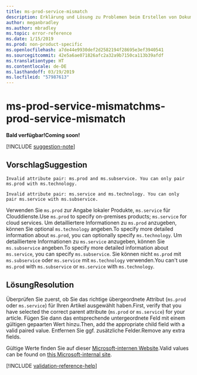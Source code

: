 ```yaml
---
title: ms-prod-service-mismatch
description: Erklärung und Lösung zu Problemen beim Erstellen von Dokumentationsartikeln – ms-prod-service-mismatch
author: meganbradley
ms.author: mbradley
ms.topic: error-reference
ms.date: 1/15/2019
ms.prod: non-product-specific
ms.openlocfilehash: a7de44e9930def2d2582194f28695e3ef3940541
ms.sourcegitcommit: 42e5a6ae071826afc2a32a9b7150ca113b39afdf
ms.translationtype: HT
ms.contentlocale: de-DE
ms.lasthandoff: 03/19/2019
ms.locfileid: "57987613"
---
```

# <a name="ms-prod-service-mismatch"></a><span data-ttu-id="5acc9-103">ms-prod-service-mismatch</span><span class="sxs-lookup"><span data-stu-id="5acc9-103">ms-prod-service-mismatch</span></span>

<span data-ttu-id="5acc9-104">**Bald verfügbar!**</span><span class="sxs-lookup"><span data-stu-id="5acc9-104">**Coming soon!**</span></span>

[!INCLUDE [suggestion-note](includes/suggestion-note.md)]

## <a name="suggestion"></a><span data-ttu-id="5acc9-105">Vorschlag</span><span class="sxs-lookup"><span data-stu-id="5acc9-105">Suggestion</span></span>

`Invalid attribute pair: ms.prod and ms.subservice. You can only pair ms.prod with ms.technology.`

`Invalid attribute pair: ms.service and ms.technology. You can only pair ms.service with ms.subservice.`

<span data-ttu-id="5acc9-106">Verwenden Sie `ms.prod` zur Angabe lokaler Produkte, `ms.service` für Clouddienste.</span><span class="sxs-lookup"><span data-stu-id="5acc9-106">Use `ms.prod` to specify on-premises products; `ms.service` for cloud services.</span></span> <span data-ttu-id="5acc9-107">Um detailliertere Informationen zu `ms.prod` anzugeben, können Sie optional `ms.technology` angeben.</span><span class="sxs-lookup"><span data-stu-id="5acc9-107">To specify more detailed information about `ms.prod`, you can optionally specify `ms.technology`.</span></span> <span data-ttu-id="5acc9-108">Um detailliertere Informationen zu `ms.service` anzugeben, können Sie `ms.subservice` angeben.</span><span class="sxs-lookup"><span data-stu-id="5acc9-108">To specify more detailed information about `ms.service`, you can specify `ms.subservice`.</span></span> <span data-ttu-id="5acc9-109">Sie können nicht `ms.prod` mit `ms.subservice` oder `ms.service` mit `ms.technology` verwenden.</span><span class="sxs-lookup"><span data-stu-id="5acc9-109">You can't use `ms.prod` with `ms.subservice` or `ms.service` with `ms.technology`.</span></span>

## <a name="resolution"></a><span data-ttu-id="5acc9-110">Lösung</span><span class="sxs-lookup"><span data-stu-id="5acc9-110">Resolution</span></span>

<span data-ttu-id="5acc9-111">Überprüfen Sie zuerst, ob Sie das richtige übergeordnete Attribut (`ms.prod` oder `ms.service`) für Ihren Artikel ausgewählt haben.</span><span class="sxs-lookup"><span data-stu-id="5acc9-111">First, verify that you have selected the correct parent attribute (`ms.prod` or `ms.service`) for your article.</span></span> <span data-ttu-id="5acc9-112">Fügen Sie dann das entsprechende untergeordnete Feld mit einem gültigen gepaarten Wert hinzu.</span><span class="sxs-lookup"><span data-stu-id="5acc9-112">Then, add the appropriate child field with a valid paired value.</span></span> <span data-ttu-id="5acc9-113">Entfernen Sie ggf. zusätzliche Felder.</span><span class="sxs-lookup"><span data-stu-id="5acc9-113">Remove any extra fields.</span></span>

<span data-ttu-id="5acc9-114">Gültige Werte finden Sie auf dieser [Microsoft-internen Website](https://docsmetadatatool.azurewebsites.net/allowlists).</span><span class="sxs-lookup"><span data-stu-id="5acc9-114">Valid values can be found on [this Microsoft-internal site](https://docsmetadatatool.azurewebsites.net/allowlists).</span></span>

<!--make sure to add this file to your includes folder and verify the path-->
[!INCLUDE [validation-reference-help](includes/validation-reference-help.md)]
